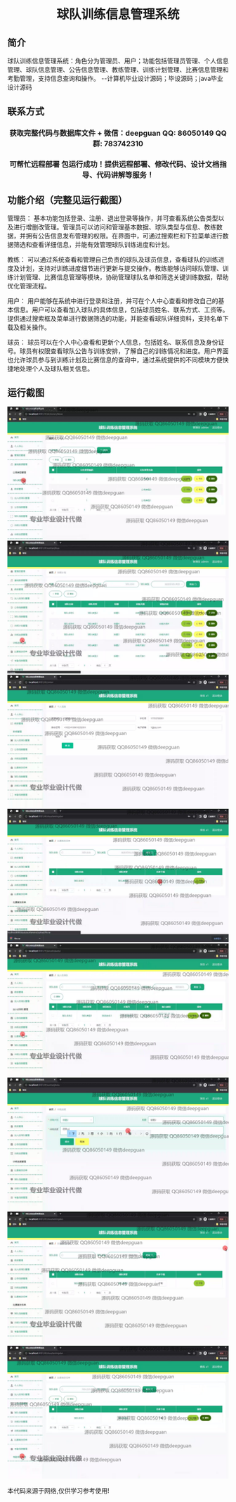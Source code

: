<p><h1 align="center">球队训练信息管理系统</h1></p>

## 简介
球队训练信息管理系统：角色分为管理员、用户；功能包括管理员管理、个人信息管理、球队信息管理、公告信息管理、教练管理、训练计划管理、比赛信息管理和考勤管理，支持信息查询和操作。    --计算机毕业设计源码；毕设源码；java毕业设计源码


## 联系方式
<p><h3 align="center">获取完整代码与数据库文件 + 微信：deepguan QQ: 86050149 QQ群: 783742310</h3></p>
<p><h3 align="center">可帮忙远程部署 包运行成功！提供远程部署、修改代码、设计文档指导、代码讲解等服务！</h3></p>

## 功能介绍（完整见运行截图）
管理员： 基本功能包括登录、注册、退出登录等操作，并可查看系统公告类型以及进行增删改管理。管理员可以访问和管理基本数据、球队类型与信息、教练数据，并拥有公告信息发布管理的权限。在界面中，可通过搜索栏和下拉菜单进行数据筛选和查看详细信息，并能有效管理球队训练进度和计划。

教练： 可以通过系统查看和管理自己负责的球队及球员信息，查看球队的训练进度及计划，支持对训练进度细节进行更新与提交操作。教练能够访问球队管理、训练计划管理、比赛信息管理等模块，协助管理球队名单和筛选关键训练数据，帮助优化管理流程。

用户： 用户能够在系统中进行登录和注册，并可在个人中心查看和修改自己的基本信息。用户可以查看加入球队的具体信息，包括球员姓名、联系方式、工资等。提供通过搜索框及菜单进行数据筛选的功能，并能查看球队详细资料，支持名单下载及相关操作。

球员： 球员可以在个人中心查看和更新个人信息，包括姓名、联系信息及身份证号。球员有权限查看球队公告与训练安排，了解自己的训练情况和进度。用户界面也允许球员参与到训练计划及比赛信息的查询中，通过系统提供的不同模块方便快捷地处理个人及球队相关信息。


## 运行截图
![](img/001.jpg)
![](img/002.jpg)
![](img/003.jpg)
![](img/004.jpg)
![](img/005.jpg)
![](img/006.jpg)
![](img/007.jpg)
![](img/008.jpg)

<p>本代码来源于网络,仅供学习参考使用!</p>
